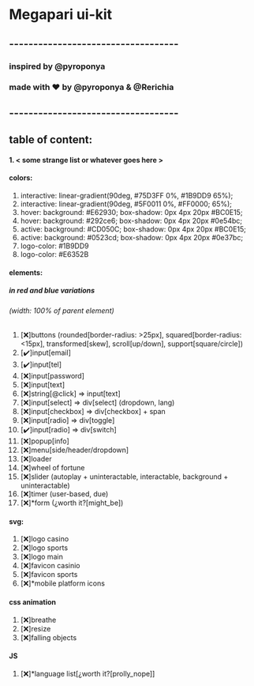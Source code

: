 # Megapari ui-kit
## -----------------------------------
### inspired by @pyroponya
### made with ♥️ by @pyroponya & @Rerichia
## -----------------------------------
## table of content:
#### 1. < some strange list or whatever goes here >

#### colors:
1. interactive: linear-gradient(90deg, #75D3FF 0%, #1B9DD9 65%);
2. interactive: linear-gradient(90deg, #5F0011 0%, #FF0000; 65%);
3. hover: background: #E62930; box-shadow: 0px 4px 20px #BC0E15;
4. hover: background: #292ce6; box-shadow: 0px 4px 20px #0e54bc;
5. active: background: #CD050C; box-shadow: 0px 4px 20px #BC0E15;
6. active: background: #0523cd; box-shadow: 0px 4px 20px #0e37bc;
7. logo-color: #1B9DD9
8. logo-color: #E6352B

#### elements:
##### in red and blue variations
###### (width: 100% of parent element)
1. [❌]buttons (rounded[border-radius: >25px], squared[border-radius: <15px], transformed[skew], scroll[up/down], support[square/circle])
2. [✔️]input[email]
3. [✔️]input[tel]
4. [❌]input[password]
5. [❌]input[text] <!-- only input with no label -->
6. [❌]string[@click] => input[text] <!-- i.e. promocode -->
7. [❌]input[select] => div[select] (dropdown, lang)
8. [❌]input[checkbox] => div[checkbox] + span
9. [❌]input[radio] => div[toggle]
10. [✔️]input[radio] => div[switch]
11. [❌]popup[info]
12. [❌]menu[side/header/dropdown]
13. [❌]loader
14. [❌]wheel of fortune
15. [❌]slider (autoplay + uninteractable, interactable, background + uninteractable)
16. [❌]timer (user-based, due)
17. [❌]*form (¿worth it?[might_be])

#### svg:
1. [❌]logo casino
2. [❌]logo sports
3. [❌]logo main
4. [❌]favicon casinio
5. [❌]favicon sports
6. [❌]*mobile platform icons

#### css animation
1. [❌]breathe
2. [❌]resize
3. [❌]falling objects

#### JS
1. [❌]*language list[¿worth it?[prolly_nope]]
